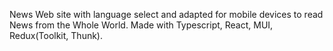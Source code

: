 News Web site with language select and adapted for mobile devices to read News from the Whole World. Made with Typescript, React, MUI, Redux(Toolkit, Thunk). 
